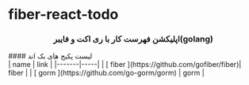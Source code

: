 # fiber-react-todo

<h3 align="center">
اپلیکشن فهرست کار با ری اکت و فایبر(golang)
</h3>

<div >
#### لیست پکیج های بک اند
<br/>
| name | link |
|-------|-----|
| [ fiber ](https://github.com/gofiber/fiber)| fiber |
| [ gorm ](https://github.com/go-gorm/gorm) | gorm |
</div>

